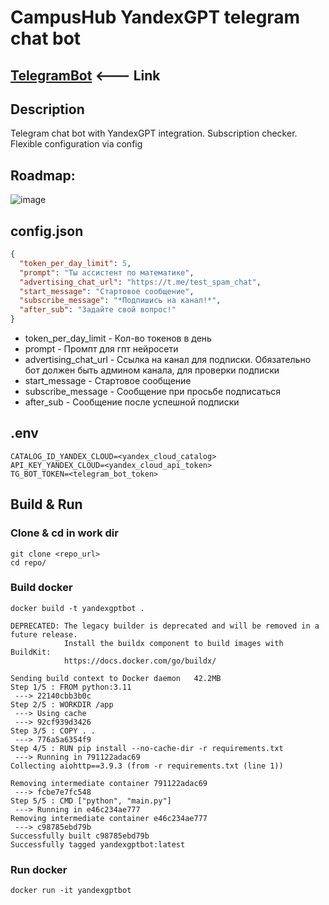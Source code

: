 # CampusHub YandexGPT telegram chat bot

## [TelegramBot](https://t.me/kampus_code_bot) <--- Link

## Description
Telegram chat bot with YandexGPT integration. Subscription checker. Flexible configuration via config

## Roadmap:
![image](https://github.com/kde2podfreebsd/YandexGPT-Telegram-Bot/assets/39852259/4326fad6-ae62-41bf-b5c8-4c1a4d56b9e2)

## config.json
```json
{
  "token_per_day_limit": 5,
  "prompt": "Ты ассистент по математике",
  "advertising_chat_url": "https://t.me/test_spam_chat",
  "start_message": "Стартовое сообщение",
  "subscribe_message": "*Подпишись на канал!*",
  "after_sub": "Задайте свой вопрос!"
}
```

* token_per_day_limit - Кол-во токенов в день
* prompt - Промпт для гпт нейросети
* advertising_chat_url - Ссылка на канал для подписки. Обязательно бот должен быть админом канала, для проверки подписки
* start_message - Стартовое сообщение
* subscribe_message - Сообщение при просьбе подписаться
* after_sub - Сообщение после успешной подписки

## .env
```.dotenv
CATALOG_ID_YANDEX_CLOUD=<yandex_cloud_catalog>
API_KEY_YANDEX_CLOUD=<yandex_cloud_api_token>
TG_BOT_TOKEN=<telegram_bot_token>
```

## Build & Run
### Clone & cd in work dir
```shell
git clone <repo_url>
cd repo/
```

### Build docker
```shell
docker build -t yandexgptbot .

DEPRECATED: The legacy builder is deprecated and will be removed in a future release.
            Install the buildx component to build images with BuildKit:
            https://docs.docker.com/go/buildx/

Sending build context to Docker daemon   42.2MB
Step 1/5 : FROM python:3.11
 ---> 22140cbb3b0c
Step 2/5 : WORKDIR /app
 ---> Using cache
 ---> 92cf939d3426
Step 3/5 : COPY . .
 ---> 776a5a6354f9
Step 4/5 : RUN pip install --no-cache-dir -r requirements.txt
 ---> Running in 791122adac69
Collecting aiohttp==3.9.3 (from -r requirements.txt (line 1))

Removing intermediate container 791122adac69
 ---> fcbe7e7fc548
Step 5/5 : CMD ["python", "main.py"]
 ---> Running in e46c234ae777
Removing intermediate container e46c234ae777
 ---> c98785ebd79b
Successfully built c98785ebd79b
Successfully tagged yandexgptbot:latest
```

### Run docker
```shell
docker run -it yandexgptbot
```

